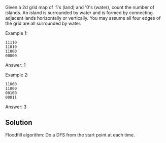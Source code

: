Given a 2d grid map of '1's (land) and '0's (water), count the number of islands. An island is surrounded by water and is formed by connecting adjacent lands horizontally or vertically. You may assume all four edges of the grid are all surrounded by water.

Example 1:

	11110
	11010
	11000
	00000
Answer: 1

Example 2:

	11000
	11000
	00100
	00011
Answer: 3

## Solution

Floodfill algorithm: Do a DFS from the start point at each time.

